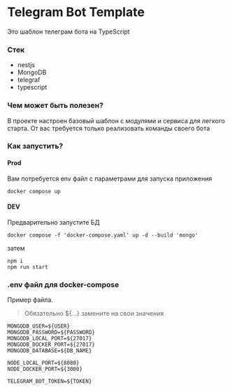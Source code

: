 # Telegram Bot Template

Это шаблон телеграм бота на TypeScript

### Стек
- nestjs
- MongoDB
- telegraf
- typescript

### Чем может быть полезен?
В проекте настроен базовый шаблон с модулями и сервиса для легкого старта. От вас требуется только реализовать команды своего бота

### Как запустить?
#### Prod
Вам потребуется env файл с параметрами для запуска приложения
```
docker compose up 
```
#### DEV
Предварительно запустите БД
```
docker compose -f 'docker-compose.yaml' up -d --build 'mongo' 
```
затем
```
npm i
npm run start
```


### .env файл для docker-compose
Пример файла. 
>  Обязательно ${...} замените на свои значения
```
MONGODB_USER=${USER}
MONGODB_PASSWORD=${PASSWORD}
MONGODB_LOCAL_PORT=${27017}
MONGODB_DOCKER_PORT=${27017}
MONGODB_DATABASE=${DB_NAME}

NODE_LOCAL_PORT=${8080}
NODE_DOCKER_PORT=${3000}

TELEGRAM_BOT_TOKEN=${TOKEN}
```